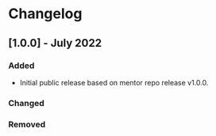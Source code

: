 # Changelog

## [1.0.0] - July 2022

### Added
- Initial public release based on mentor repo release v1.0.0.

### Changed

### Removed
